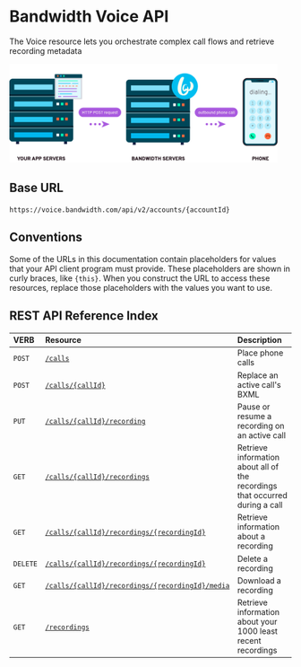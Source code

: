 # Bandwidth Voice API

The Voice resource lets you orchestrate complex call flows and retrieve recording metadata

<img src="../../images/create_call.png" style="max-width:95%">

## Base URL
`https://voice.bandwidth.com/api/v2/accounts/{accountId}`

## Conventions
Some of the URLs in this documentation contain placeholders for values that your API client program must provide. These placeholders are shown in curly braces, like `{this}`. When you construct the URL to access these resources, replace those placeholders with the values you want to use.

## REST API Reference Index

| VERB                             | Resource                                                                                              | Description                                                                  |
|:---------------------------------|:------------------------------------------------------------------------------------------------------|:-----------------------------------------------------------------------------|
| <code class="post">POST</code>   | [`/calls`](calls/postCalls.md)                                                                        | Place phone calls                                                            |
| <code class="post">POST</code>   | [`/calls/{callId}`](calls/postCallsCallId.md)                                                         | Replace an active call's BXML                                                |
| <code class="post">PUT</code>    | [`/calls/{callId}/recording`](calls/putCallsCallIdRecording.md)                                       | Pause or resume a recording on an active call                                |
| <code class="post">GET</code>    | [`/calls/{callId}/recordings`](calls/getCallsCallIdRecordings.md)                                     | Retrieve information about all of the recordings that occurred during a call |
| <code class="post">GET</code>    | [`/calls/{callId}/recordings/{recordingId}`](calls/getCallsCallIdRecordingsRecordingId.md)            | Retrieve information about a recording                                       |
| <code class="post">DELETE</code> | [`/calls/{callId}/recordings/{recordingId}`](calls/deleteCallsCallIdRecordingsRecordingId.md)         | Delete a recording                                                           |
| <code class="post">GET</code>    | [`/calls/{callId}/recordings/{recordingId}/media`](calls/getCallsCallIdRecordingsRecordingIdMedia.md) | Download a recording                                                         |
| <code class="post">GET</code>    | [`/recordings`](calls/getRecordings.md)                                                               | Retrieve information about your 1000 least recent recordings                 |

